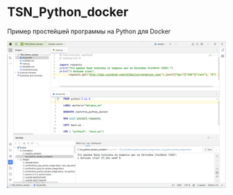 # TSN_Python_docker
Пример простейшей программы на Python для Docker

![srcreenshot](screenshot.png)